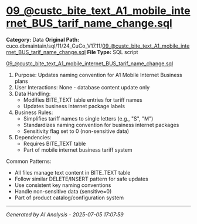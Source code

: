 # 09_@custc_bite_text_A1_mobile_internet_BUS_tarif_name_change.sql

**Category:** Data
**Original Path:** cuco.dbmaintain/sql/11/24_CuCo_V17.11/09_@custc_bite_text_A1_mobile_internet_BUS_tarif_name_change.sql
**File Type:** SQL script

09_@custc_bite_text_A1_mobile_internet_BUS_tarif_name_change.sql
1. Purpose: Updates naming convention for A1 Mobile Internet Business plans
2. User Interactions: None - database content update only
3. Data Handling:
   - Modifies BITE_TEXT table entries for tariff names
   - Updates business internet package labels
4. Business Rules:
   - Simplifies tariff names to single letters (e.g., "S", "M")
   - Standardizes naming convention for business internet packages
   - Sensitivity flag set to 0 (non-sensitive data)
5. Dependencies:
   - Requires BITE_TEXT table
   - Part of mobile internet business tariff system

Common Patterns:
- All files manage text content in BITE_TEXT table
- Follow similar DELETE/INSERT pattern for safe updates
- Use consistent key naming conventions
- Handle non-sensitive data (sensitive=0)
- Part of product catalog/configuration system

---
*Generated by AI Analysis - 2025-07-05 17:07:59*
